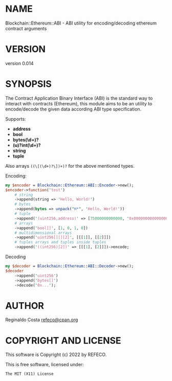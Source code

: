 # NAME

Blockchain::Ethereum::ABI - ABI utility for encoding/decoding ethereum contract arguments

# VERSION

version 0.014

# SYNOPSIS

The Contract Application Binary Interface (ABI) is the standard way to interact
with contracts (Ethereum), this module aims to be an utility to encode/decode the given
data according ABI type specification.

Supports:

- **address**
- **bool**
- **bytes(\\d+)?**
- **(u)?int(\\d+)?**
- **string**
- **tuple**

Also arrays `((\[(\d+)?\])+)?` for the above mentioned types.

Encoding:

```perl
my $encoder = Blockchain::Ethereum::ABI::Encoder->new();
$encoder->function('test')
    # string
    ->append(string => 'Hello, World!')
    # bytes
    ->append(bytes => unpack("H*", 'Hello, World!'))
    # tuple
    ->append('(uint256,address)' => [75000000000000, '0x0000000000000000000000000000000000000000'])
    # arrays
    ->append('bool[]', [1, 0, 1, 0])
    # multidimensional arrays
    ->append('uint256[][][2]', [[[1]], [[2]]])
    # tuples arrays and tuples inside tuples
    ->append('((int256)[2])' => [[[1], [2]]])->encode;
```

Decoding

```perl
my $decoder = Blockchain::Ethereum::ABI::Decoder->new();
$decoder
    ->append('uint256')
    ->append('bytes[]')
    ->decode('0x...');
```

# AUTHOR

Reginaldo Costa <refeco@cpan.org>

# COPYRIGHT AND LICENSE

This software is Copyright (c) 2022 by REFECO.

This is free software, licensed under:

```
The MIT (X11) License
```
